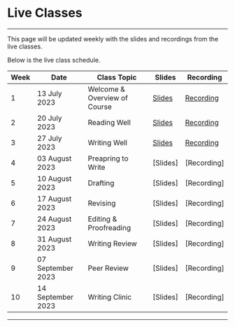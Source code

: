 # Live Classes

---

This page will be updated weekly with the slides and recordings from the live classes.

Below is the live class schedule.

| Week  | Date | Class Topic | Slides | Recording |
| --- | --- | --- | --- | --- |
| 1 | 13 July 2023 | Welcome & Overview of Course | [Slides](https://docs.google.com/presentation/d/1hSwbIwE-g4mnJyf0VdpyU-QwqlkXKpinGd6iwZBDZE8/edit?usp=sharing) | [Recording](https://youtu.be/V6-lXKo-wkk) |
| 2 | 20 July 2023 | Reading Well | [Slides](https://docs.google.com/presentation/d/1FW-b-mP0XYBSE9PieD1X9cqwOdpV-VzhS1Gfe5tPAoM/edit?usp=sharing) | [Recording](https://youtu.be/XAFc0BCnXd4) |
| 3 | 27 July 2023 | Writing Well | [Slides](https://docs.google.com/presentation/d/1hV1fdWAOgm9gZYHXQVEMkhPEY4s2XMVyvZiuqYpmQuU/edit?usp=sharing) | [Recording](https://youtu.be/Kk7CAcfoQoo) |
| 4 | 03 August 2023 | Preapring to Write | [Slides] | [Recording] |
| 5 | 10 August 2023 | Drafting| [Slides] | [Recording] |
| 6 | 17 August 2023 | Revising | [Slides] | [Recording] |
| 7 | 24 August 2023 | Editing & Proofreading | [Slides] | [Recording] |
| 8 | 31 August 2023 | Writing Review | [Slides] | [Recording] |
| 9 | 07 September 2023 | Peer Review | [Slides] | [Recording] |
| 10 | 14 September 2023 | Writing Clinic | [Slides] | [Recording] |

---

